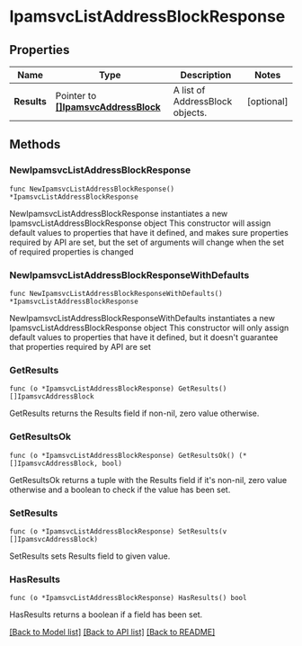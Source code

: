 # IpamsvcListAddressBlockResponse

## Properties

Name | Type | Description | Notes
------------ | ------------- | ------------- | -------------
**Results** | Pointer to [**[]IpamsvcAddressBlock**](IpamsvcAddressBlock.md) | A list of AddressBlock objects. | [optional] 

## Methods

### NewIpamsvcListAddressBlockResponse

`func NewIpamsvcListAddressBlockResponse() *IpamsvcListAddressBlockResponse`

NewIpamsvcListAddressBlockResponse instantiates a new IpamsvcListAddressBlockResponse object
This constructor will assign default values to properties that have it defined,
and makes sure properties required by API are set, but the set of arguments
will change when the set of required properties is changed

### NewIpamsvcListAddressBlockResponseWithDefaults

`func NewIpamsvcListAddressBlockResponseWithDefaults() *IpamsvcListAddressBlockResponse`

NewIpamsvcListAddressBlockResponseWithDefaults instantiates a new IpamsvcListAddressBlockResponse object
This constructor will only assign default values to properties that have it defined,
but it doesn't guarantee that properties required by API are set

### GetResults

`func (o *IpamsvcListAddressBlockResponse) GetResults() []IpamsvcAddressBlock`

GetResults returns the Results field if non-nil, zero value otherwise.

### GetResultsOk

`func (o *IpamsvcListAddressBlockResponse) GetResultsOk() (*[]IpamsvcAddressBlock, bool)`

GetResultsOk returns a tuple with the Results field if it's non-nil, zero value otherwise
and a boolean to check if the value has been set.

### SetResults

`func (o *IpamsvcListAddressBlockResponse) SetResults(v []IpamsvcAddressBlock)`

SetResults sets Results field to given value.

### HasResults

`func (o *IpamsvcListAddressBlockResponse) HasResults() bool`

HasResults returns a boolean if a field has been set.


[[Back to Model list]](../README.md#documentation-for-models) [[Back to API list]](../README.md#documentation-for-api-endpoints) [[Back to README]](../README.md)


